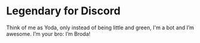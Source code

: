 # Legendary for Discord
Think of me as Yoda, only instead of being little and green, I'm a bot and I’m awesome. I’m your bro: I’m Broda!
